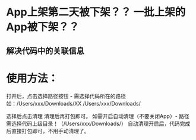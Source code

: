 # App上架第二天被下架？？ 一批上架的App被下架？？

## 解决代码中的关联信息

# 使用方法：
打开后，点击选择路径按钮 - 需选择代码所在的路径
如：/Users/xxx/Downloads/XX
/Users/xxx/Downloads/

选择后点击清理
清理后再打包即可。
如需开启自动清理（不要关闭App）- 路径需选择代码上级目录！（/Users/xxx/Downloads/）
自动清理开启后，代码完成后直接打包即可，不用手动清理了。
